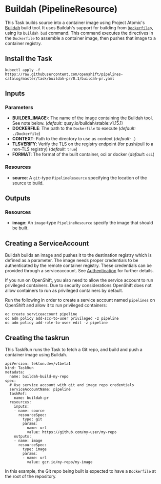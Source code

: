 # Buildah (PipelineResource)

This Task builds source into a container image using Project Atomic's
[Buildah](https://github.com/projectatomic/buildah) build tool. It uses
Buildah's support for building from
[`Dockerfile`](https://docs.docker.com/engine/reference/builder/)s, using its
`buildah bud` command. This command executes the directives in the `Dockerfile`
to assemble a container image, then pushes that image to a container registry.

## Install the Task

```
kubectl apply -f https://raw.githubusercontent.com/openshift/pipelines-catalog/master/task/buildah-pr/0.1/buildah-pr.yaml
```

## Inputs

### Parameters

* **BUILDER_IMAGE:**: The name of the image containing the Buildah tool. See
  note below.  (_default:_ quay.io/buildah/stable:v1.15.1)
* **DOCKERFILE**: The path to the `Dockerfile` to execute (_default:_
  `./Dockerfile`)
* **CONTEXT**: Path to the directory to use as context (_default:_
  `.`)
* **TLSVERIFY**: Verify the TLS on the registry endpoint (for push/pull to a
  non-TLS registry) (_default:_ `true`)
* **FORMAT**: The format of the built container, oci or docker (_default:_
 `oci`)


### Resources

* **source**: A `git`-type `PipelineResource` specifying the location of the
  source to build.

## Outputs

### Resources

* **image**: An `image`-type `PipelineResource` specify the image that should
  be built.

## Creating a ServiceAccount

Buildah builds an image and pushes it to the destination registry which is
defined as a parameter. The image needs proper credentials to be
authenticated by the remote container registry. These credentials can
be provided through a serviceaccount. See [Authentication](https://github.com/tektoncd/pipeline/blob/master/docs/auth.md#basic-authentication-docker)
for further details.

If you run on OpenShift, you also need to allow the service
account to run privileged containers. Due to security considerations
OpenShift does not allow containers to run as privileged containers
by default.

Run the following in order to create a service account named
`pipelines` on OpenShift and allow it to run privileged containers:

```
oc create serviceaccount pipeline
oc adm policy add-scc-to-user privileged -z pipeline
oc adm policy add-role-to-user edit -z pipeline
```

## Creating the taskrun

This TaskRun runs the Task to fetch a Git repo, and build and push a container
image using Buildah.

```
apiVersion: tekton.dev/v1beta1
kind: TaskRun
metadata:
  name: buildah-build-my-repo
spec:
  # Use service account with git and image repo credentials
  serviceAccountName: pipeline
  taskRef:
    name: buildah-pr
  resources:
    inputs:
    - name: source
      resourceSpec:
        type: git
        params:
        - name: url
          value: https://github.com/my-user/my-repo
    outputs:
    - name: image
      resourceSpec:
        type: image
        params:
        - name: url
          value: gcr.io/my-repo/my-image
```

In this example, the Git repo being built is expected to have a `Dockerfile` at
the root of the repository.